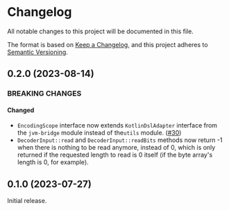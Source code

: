 # Changelog

All notable changes to this project will be documented in this file.

The format is based on [Keep a Changelog](https://keepachangelog.com/en/1.1.0/), and this project adheres to
[Semantic Versioning](https://semver.org/spec/v2.0.0.html).

## 0.2.0 (2023-08-14)

### BREAKING CHANGES

#### Changed

- `EncodingScope` interface now extends `KotlinDslAdapter` interface from the `jvm-bridge` module instead of the`utils`
  module. ([#30](https://github.com/Black-Kamelia/Sprinkler/issues/30))
- `DecoderInput::read` and `DecoderInput::readBits` methods now return -1 when there is nothing to be read anymore, instead of 0, which is only 
  returned if the requested length to read is 0 itself (if the byte array's length is 0, for example).

## 0.1.0 (2023-07-27)

Initial release.
